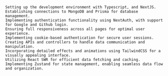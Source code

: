     Setting up the development environment with Typescript, and NextJS.
    Establishing connections to MongoDB and Prisma for database management.
    Implementing authentication functionality using NextAuth, with support for Google and Github login.
    Ensuring full responsiveness across all pages for optimal user experience.
    Implementing cookie-based authentication for secure user sessions.
    Creating APIs and controllers to handle data communication and manipulation.
    Incorporating detailed effects and animations using TailwindCSS for a visually appealing interface.
    Utilizing React SWR for efficient data fetching and caching.
    Implementing Zustand for state management, enabling seamless data flow and organization.
